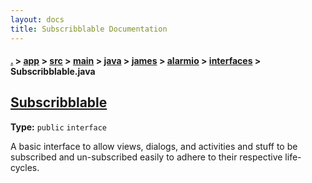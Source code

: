 ```yaml
---
layout: docs
title: Subscribblable Documentation
---
```

#### [.](./../../../../../../../index) > [app](./../../../../../../index) > [src](./../../../../../index) > [main](./../../../../index) > [java](./../../../index) > [james](./../../index) > [alarmio](./../index) > [interfaces](./index) > **Subscribblable.java**

## [Subscribblable](https://github.com/fennifith/Alarmio/blob/master/app/src/main/java/james/alarmio/interfaces/Subscribblable.java#L4)

**Type:** `public` `interface`

A basic interface to allow views, dialogs, and activities 
and stuff to be subscribed and un-subscribed easily 
to adhere to their respective life-cycles. 













